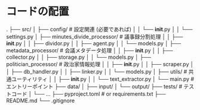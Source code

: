# コードの配置

.
├── src/
│   ├── config/              # 設定関連 (必要であれば)
│   │   └── __init__.py
│   │   └── settings.py
│   ├── minutes_divide_processor/   # 議事録分割処理
│   │   ├── __init__.py
│   │   ├── dividor.py
│   │   ├── agent.py
│   │   └── models.py
│   ├── metadata_processor/  # 会議メタデータ処理
│   │   ├── __init__.py
│   │   ├── collector.py
│   │   ├── storage.py
│   │   └── models.py
│   ├── politician_processor/ # 政治家情報処理
│   │   ├── __init__.py
│   │   ├── scraper.py
│   │   ├── db_handler.py
│   │   ├── linker.py
│   │   └── models.py
│   ├── utils/               # 共通ユーティリティ
│   │   ├── __init__.py
│   │   └── text_extractor.py
│   └── main.py              # エントリーポイント
├── data/
│   ├── input/
│   └── output/
├── tests/                   # テストコード
│   └── ...
├── pyproject.toml           # or requirements.txt
├── README.md
└── .gitignore
